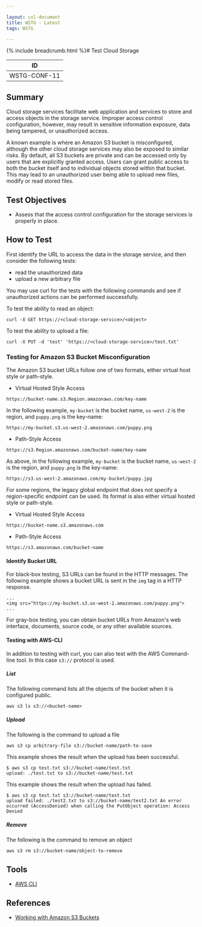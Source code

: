 ```yaml
---

layout: col-document
title: WSTG - Latest
tags: WSTG

---
```


{% include breadcrumb.html %}# Test Cloud Storage

|ID          |
|------------|
|WSTG-CONF-11|

## Summary

Cloud storage services facilitate web application and services to store and access objects in the storage service. Improper access control configuration, however, may result in sensitive information exposure, data being tampered, or unauthorized access.

A known example is where an Amazon S3 bucket is misconfigured, although the other cloud storage services may also be exposed to similar risks. By default, all S3 buckets are private and can be accessed only by users that are explicitly granted access. Users can grant public access to both the bucket itself and to individual objects stored within that bucket. This may lead to an unauthorized user being able to upload new files, modify or read stored files.

## Test Objectives

- Assess that the access control configuration for the storage services is properly in place.

## How to Test

First identify the URL to access the data in the storage service, and then consider the following tests:

- read the unauthorized data
- upload a new arbitrary file

You may use curl for the tests with the following commands and see if unauthorized actions can be performed successfully.

To test the ability to read an object:

`curl -X GET https://<cloud-storage-service>/<object>`

To test the ability to upload a file:

`curl -X PUT -d 'test' 'https://<cloud-storage-service>/test.txt'`

### Testing for Amazon S3 Bucket Misconfiguration

The Amazon S3 bucket URLs follow one of two formats, either virtual host style or path-style.

- Virtual Hosted Style Access

`https://bucket-name.s3.Region.amazonaws.com/key-name`

In the following example, `my-bucket` is the bucket name, `us-west-2` is the region, and `puppy.png` is the key-name:

`https://my-bucket.s3.us-west-2.amazonaws.com/puppy.png`

- Path-Style Access

`https://s3.Region.amazonaws.com/bucket-name/key-name`

As above, in the following example, `my-bucket` is the bucket name, `us-west-2` is the region, and `puppy.png` is the key-name:

`https://s3.us-west-2.amazonaws.com/my-bucket/puppy.jpg`

For some regions, the legacy global endpoint that does not specify a region-specific endpoint can be used. Its format is also either virtual hosted style or path-style.

- Virtual Hosted Style Access

`https://bucket-name.s3.amazonaws.com`

- Path-Style Access

`https://s3.amazonaws.com/bucket-name`

#### Identify Bucket URL

For black-box testing, S3 URLs can be found in the HTTP messages. The following example shows a bucket URL is sent in the `img` tag in a HTTP response.

```text
...
<img src="https://my-bucket.s3.us-west-2.amazonaws.com/puppy.png">
...
```

For gray-box testing, you can obtain bucket URLs from Amazon's web interface, documents, source code, or any other available sources.

#### Testing with AWS-CLI

In addition to testing with curl, you can also test with the AWS Command-line tool. In this case `s3://` protocol is used.

##### List

The following command lists all the objects of the bucket when it is configured public.

`aws s3 ls s3://<bucket-name>`

##### Upload

The following is the command to upload a file

`aws s3 cp arbitrary-file s3://bucket-name/path-to-save`

This example shows the result when the upload has been successful.

```text
$ aws s3 cp test.txt s3://bucket-name/test.txt
upload: ./test.txt to s3://bucket-name/test.txt
```

This example shows the result when the upload has failed.

```text
$ aws s3 cp test.txt s3://bucket-name/test.txt
upload failed: ./test2.txt to s3://bucket-name/test2.txt An error occurred (AccessDenied) when calling the PutObject operation: Access Denied
```

##### Remove

The following is the command to remove an object

`aws s3 rm s3://bucket-name/object-to-remove`

## Tools

- [AWS CLI](https://aws.amazon.com/cli/)

## References

- [Working with Amazon S3 Buckets](https://docs.aws.amazon.com/AmazonS3/latest/dev/UsingBucket.html)
